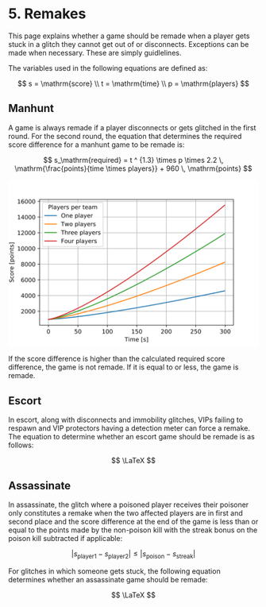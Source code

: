 # 5. Remakes

This page explains whether a game should be remade when a player gets stuck in a glitch they cannot get out of or disconnects. Exceptions can be made when necessary. These are simply guidlelines.

The variables used in the following equations are defined as:

$$
s = \mathrm{score} \\
t = \mathrm{time} \\
p = \mathrm{players}
$$

## Manhunt



A game is always remade if a player disconnects or gets glitched in the first round. For the second round, the equation that determines the required score difference for  a manhunt game to be remade is:

$$
s_\mathrm{required} = t ^ {1.3} \times p \times 2.2 \, \mathrm{\frac{points}{time \times players}} + 960 \, \mathrm{points}
$$

![](.gitbook/assets/curved_manhunt.svg)

If the score difference is higher than the calculated required score difference, the game is not remade. If it is equal to or less, the game is remade.

## Escort

In escort, along with disconnects and immobility glitches, VIPs failing to respawn and VIP protectors having a detection meter can force a remake. The equation to determine whether an escort game should be remade is as follows:

$$
\LaTeX
$$

## Assassinate

In assassinate, the glitch where a poisoned player receives their poisoner only constitutes a remake when the two affected players are in first and second place and the score difference at the end of the game is less than or equal to the points made by the non-poison kill with the streak bonus on the poison kill subtracted if applicable:

$$
| s_\mathrm{player1} - s_\mathrm{player2} | \leq | s_\mathrm{poison} - s_\mathrm{streak} |
$$

For glitches in which someone gets stuck, the following equation determines whether an assassinate game should be remade:

$$
\LaTeX
$$

